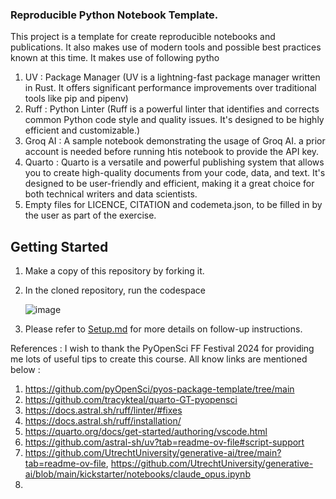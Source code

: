 ### Reproducible  Python Notebook Template.

This project is a template for create reproducible notebooks and publications. It also makes use of modern tools and possible best practices known at this time.
It makes use of following pytho
1. UV : Package Manager (UV is a lightning-fast package manager written in Rust. 
 It offers significant performance improvements over traditional tools like pip and pipenv)
2. Ruff : Python Linter (Ruff is a powerful linter that identifies and corrects common Python code style and quality issues.
 It's designed to be highly efficient and customizable.)
3. Groq AI : A sample notebook demonstrating the usage of Groq AI. a prior account is needed before running htis notebook to provide the API key.
4. Quarto : Quarto is a versatile and powerful publishing system that allows you to create high-quality documents from your code, data, and text.
   It's designed to be user-friendly and efficient, making it a great choice for both technical writers and data scientists.
5. Empty files for LICENCE, CITATION and codemeta.json, to be filled in by the user as part of the exercise.

## Getting Started
1. Make a copy of this repository by forking it.
2. In the cloned repository, run the codespace
   
   ![image](https://github.com/user-attachments/assets/b917d8ee-50cf-4612-93ba-910964b0c5ee)

3. Please refer to [Setup.md](Setup.md) for more details on follow-up instructions.

References :
I wish to thank the PyOpenSci FF Festival 2024 for providing me lots of useful tips to create this course.
All know links are mentioned below : 
1. https://github.com/pyOpenSci/pyos-package-template/tree/main
2. https://github.com/tracykteal/quarto-GT-pyopensci
3. https://docs.astral.sh/ruff/linter/#fixes
4. https://docs.astral.sh/ruff/installation/
5. https://quarto.org/docs/get-started/authoring/vscode.html
6. https://github.com/astral-sh/uv?tab=readme-ov-file#script-support
7. https://github.com/UtrechtUniversity/generative-ai/tree/main?tab=readme-ov-file, https://github.com/UtrechtUniversity/generative-ai/blob/main/kickstarter/notebooks/claude_opus.ipynb
8. 
